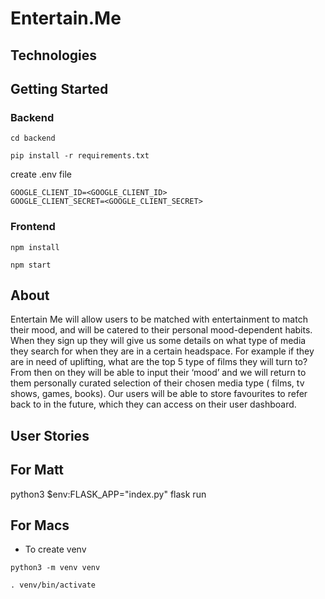 # Entertain.Me

## Technologies


## Getting Started 


### Backend
```
cd backend
```
```
pip install -r requirements.txt
```
create .env file

```
GOOGLE_CLIENT_ID=<GOOGLE_CLIENT_ID>
GOOGLE_CLIENT_SECRET=<GOOGLE_CLIENT_SECRET>
```

### Frontend
```
npm install
```
```
npm start
```


## About 
Entertain Me will allow users to be matched with entertainment to match their mood, and will be catered to their personal mood-dependent habits. When they sign up they will give us some details on what type of media they search for when they are in a certain headspace. For example if they are in need of uplifting, what are the top 5 type of films they will turn to? From then on they will be able to input their ‘mood’ and we will return to them personally curated selection of their chosen media type ( films, tv shows, games, books). Our users will be able to store favourites to refer back to in the future, which they can access on their user dashboard.

## User Stories

## For Matt
python3
$env:FLASK_APP="index.py"
flask run

## For Macs
- To create venv 
```
python3 -m venv venv
```
```
. venv/bin/activate
```





